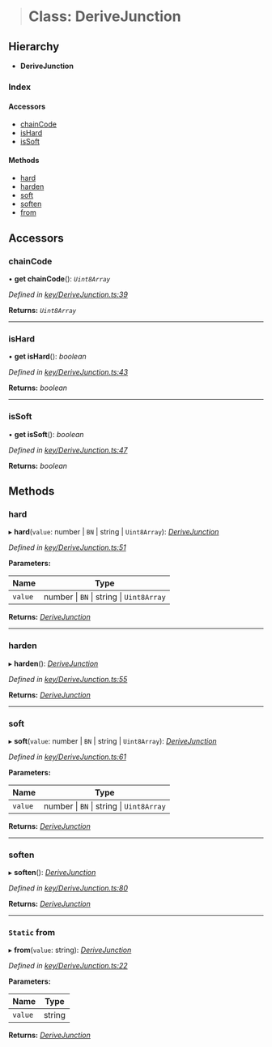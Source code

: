 > # Class: DeriveJunction

## Hierarchy

* **DeriveJunction**

### Index

#### Accessors

* [chainCode](_key_derivejunction_.derivejunction.md#chaincode)
* [isHard](_key_derivejunction_.derivejunction.md#ishard)
* [isSoft](_key_derivejunction_.derivejunction.md#issoft)

#### Methods

* [hard](_key_derivejunction_.derivejunction.md#hard)
* [harden](_key_derivejunction_.derivejunction.md#harden)
* [soft](_key_derivejunction_.derivejunction.md#soft)
* [soften](_key_derivejunction_.derivejunction.md#soften)
* [from](_key_derivejunction_.derivejunction.md#static-from)

## Accessors

###  chainCode

• **get chainCode**(): *`Uint8Array`*

*Defined in [key/DeriveJunction.ts:39](https://github.com/polkadot-js/common/blob/5aea366/packages/util-crypto/src/key/DeriveJunction.ts#L39)*

**Returns:** *`Uint8Array`*

___

###  isHard

• **get isHard**(): *boolean*

*Defined in [key/DeriveJunction.ts:43](https://github.com/polkadot-js/common/blob/5aea366/packages/util-crypto/src/key/DeriveJunction.ts#L43)*

**Returns:** *boolean*

___

###  isSoft

• **get isSoft**(): *boolean*

*Defined in [key/DeriveJunction.ts:47](https://github.com/polkadot-js/common/blob/5aea366/packages/util-crypto/src/key/DeriveJunction.ts#L47)*

**Returns:** *boolean*

## Methods

###  hard

▸ **hard**(`value`: number | `BN` | string | `Uint8Array`): *[DeriveJunction](_key_derivejunction_.derivejunction.md)*

*Defined in [key/DeriveJunction.ts:51](https://github.com/polkadot-js/common/blob/5aea366/packages/util-crypto/src/key/DeriveJunction.ts#L51)*

**Parameters:**

Name | Type |
------ | ------ |
`value` | number \| `BN` \| string \| `Uint8Array` |

**Returns:** *[DeriveJunction](_key_derivejunction_.derivejunction.md)*

___

###  harden

▸ **harden**(): *[DeriveJunction](_key_derivejunction_.derivejunction.md)*

*Defined in [key/DeriveJunction.ts:55](https://github.com/polkadot-js/common/blob/5aea366/packages/util-crypto/src/key/DeriveJunction.ts#L55)*

**Returns:** *[DeriveJunction](_key_derivejunction_.derivejunction.md)*

___

###  soft

▸ **soft**(`value`: number | `BN` | string | `Uint8Array`): *[DeriveJunction](_key_derivejunction_.derivejunction.md)*

*Defined in [key/DeriveJunction.ts:61](https://github.com/polkadot-js/common/blob/5aea366/packages/util-crypto/src/key/DeriveJunction.ts#L61)*

**Parameters:**

Name | Type |
------ | ------ |
`value` | number \| `BN` \| string \| `Uint8Array` |

**Returns:** *[DeriveJunction](_key_derivejunction_.derivejunction.md)*

___

###  soften

▸ **soften**(): *[DeriveJunction](_key_derivejunction_.derivejunction.md)*

*Defined in [key/DeriveJunction.ts:80](https://github.com/polkadot-js/common/blob/5aea366/packages/util-crypto/src/key/DeriveJunction.ts#L80)*

**Returns:** *[DeriveJunction](_key_derivejunction_.derivejunction.md)*

___

### `Static` from

▸ **from**(`value`: string): *[DeriveJunction](_key_derivejunction_.derivejunction.md)*

*Defined in [key/DeriveJunction.ts:22](https://github.com/polkadot-js/common/blob/5aea366/packages/util-crypto/src/key/DeriveJunction.ts#L22)*

**Parameters:**

Name | Type |
------ | ------ |
`value` | string |

**Returns:** *[DeriveJunction](_key_derivejunction_.derivejunction.md)*